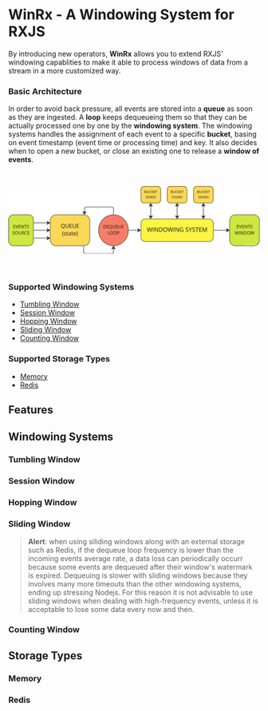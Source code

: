 # WinRx - A Windowing System for RXJS

By introducing new operators, **WinRx** allows you to extend RXJS' windowing
capablities to make it able to process windows of data from a stream in a more
customized way.

### Basic Architecture

In order to avoid back pressure, all events are stored into a **queue** as soon
as they are ingested. A **loop** keeps dequeueing them so that they can be
actually processed one by one by the **windowing system**. The windowing systems
handles the assignment of each event to a specific **bucket**, basing on event
timestamp (event time or processing time) and key. It also decides when to open
a new bucket, or close an existing one to release a **window of events**.

<br>

![schema](./winrx.png)

<br>

### Supported Windowing Systems

- [Tumbling Window](#tumbling-window)
- [Session Window](#session-window)
- [Hopping Window](#hopping-window)
- [Sliding Window](#sliding-window)
- [Counting Window](#counting-window)

### Supported Storage Types

- [Memory](#memory)
- [Redis](#redis)

<!-- ## General behaviour

- Every window operator receives single **T** value and outputs a **T[]** value
  each time a window gets closed.
- Whenever an _error_ or _complete_ event is triggered, active windows gets
  forcibly closed, unless the **closeOnError** and **closeOnComplete** options
  are set to false (true if omitted). In this case all values that are not
  included in an already closed window will be lost.
- In case of an **error** event, the value is still passed as an array of length
  1 to keep consistency with next events. -->

## Features

<!-- ### Use Event Time instead of Processng Time

### Split Windows with Event Key

Events streamed throught the same observable can be split into multiple
separated "windowing pipelines" by providing a callback to extract a key from
the event itself (otherwise all events come with the "default" key). In this
way, events with different keys will be treated as separated streams flowing
through the same pipeline.

```typescript
const events = [{
  key: 1,
  value: "hola",
}, {
  key: 1,
  value: "todo",
}, {
  key: 2,
  value: "hello",
}, {
  key: 1,
  value: "mundo",
}, {
  key: 2,
  value: "world",
}];

from(events).pipe(
  tumblingWindow({
    size: 100,
    withEventKey: (e: any) => e.key,
  }),
).subscribe((window: any[]) =>
  console.log(
    window
      .map((event) => event.value)
      .join(" "),
  )
);

/**
 * output:
 * hola todo mundo
 * hello world
 */
``` -->

## Windowing Systems

### Tumbling Window

### Session Window

### Hopping Window

### Sliding Window

> **Alert**: when using siliding windows along with an external storage such as
> Redis, if the dequeue loop frequency is lower than the incoming events average
> rate, a data loss can periodically occurr because some events are dequeued
> after their window's watermark is expired. Dequeuing is slower with sliding
> windows because they involves many more timeouts than the other windowing
> systems, ending up stressing Nodejs. For this reason it is not advisable to use
> sliding windows when dealing with high-frequency events, unless it is
> acceptable to lose some data every now and then.

### Counting Window

## Storage Types

### Memory

### Redis
